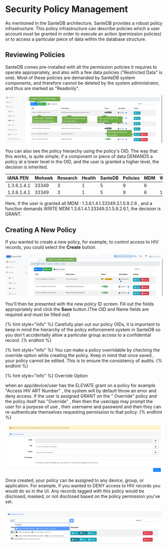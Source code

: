# Security Policy Management

As mentioned in the SanteDB architecture, SanteDB provides a robust policy infrastructure. This policy infrastructure can describe policies which a user account must be granted in order to execute an action \(permission policies\) or to access a particular piece of data within the database structure. 

## Reviewing Policies

SanteDB comes pre-installed with all the permission policies it requires to operate appropriately, and also with a few data policies \("Restricted Data" is one\). Most of these policies are demanded by SanteDB system components, and therefore cannot be deleted by the system administrator, and thus are marked as "Readonly".

![](../../../.gitbook/assets/image%20%2893%29.png)

You can also see the policy hierarchy using the policy's OID. The way that this works, is quite simple, if a component or piece of data DEMANDS a policy at a lower level in the OID,  and the user is granted a higher level, the decision is inherited. 

| IANA PEN | Mohawk | Research | Health | SanteDB | Policies | MDM | Write |
| :--- | :--- | :--- | :--- | :--- | :--- | :--- | :--- |
| 1.3.6.1.4.1 | 33349 | 3 | 1 | 5 | 9 | 6 |  |
| 1.3.6.1.4.1 | 33349 | 3 | 1 | 5 | 9 | 6 | 1 |

Here, if the user is granted all MDM : 1.3.6.1.4.1.33349.3.1.5.9.2.6 , and a function demands WRITE MDM 1.3.6.1.4.1.33349.3.1.5.9.2.6.1, the decision is GRANT.

## Creating A New Policy

If you wanted to create a new policy, for example, to control access to HIV records, you could select the **Create** button. 

![](../../../.gitbook/assets/1%20%282%29.jpg)

You'll then be presented with the new policy ID screen. Fill out the fields appropriately and click the **Save** button.\(The OID and Name fields are required and must be filled out\)

{% hint style="info" %}
Carefully plan out our policy OIDs, it is important to keep in mind the hierarchy of the policy enforcement system in SanteDB so you don't accidentally allow a particular group access to a confidential record.
{% endhint %}

{% hint style="info" %}
You can make a policy overridable by checking the override option while creating the policy. Keep in mind that once saved , your policy cannot be edited. This is to ensure the consistency of audits.
{% endhint %}

{% hint style="info" %}
Override Option

when an app/device/user has the ELEVATE grant on a policy for example "Access HIV ART Number" , the system will by default throw an error and deny access. If the user is assigned GRANT on the " Override" policy and the policy itself has "Override" , then then the user/app may prompt the user for a purpose of use , their username and password and then they can re-authenticate themselves requesting permission to that policy.
{% endhint %}



![](../../../.gitbook/assets/createpolicyform.png)

Once created, your policy can be assigned to any device, group, or application. For example, if you wanted to DENY access to HIV records you would do so in the UI. Any records tagged with this policy would be disclosed, masked, or not disclosed based on the policy permission you've set.

![](../../../.gitbook/assets/image%20%2824%29.png)

## 



